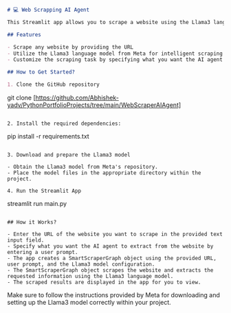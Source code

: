 ```markdown
# 💻 Web Scrapping AI Agent

This Streamlit app allows you to scrape a website using the Llama3 language model from Meta and the scrapegraphai library. Simply provide the URL of the website you want to scrape and specify what you want the AI agent to extract from the website.

## Features

- Scrape any website by providing the URL
- Utilize the Llama3 language model from Meta for intelligent scraping
- Customize the scraping task by specifying what you want the AI agent to extract

## How to Get Started?

1. Clone the GitHub repository

```
git clone [https://github.com/Abhishek-yadv/PythonPortfolioProjects/tree/main/WebScraperAIAgent]
```

2. Install the required dependencies:

```
pip install -r requirements.txt
```

3. Download and prepare the Llama3 model

- Obtain the Llama3 model from Meta's repository.
- Place the model files in the appropriate directory within the project.

4. Run the Streamlit App

```
streamlit run main.py
```

## How it Works?

- Enter the URL of the website you want to scrape in the provided text input field.
- Specify what you want the AI agent to extract from the website by entering a user prompt.
- The app creates a SmartScraperGraph object using the provided URL, user prompt, and the Llama3 model configuration.
- The SmartScraperGraph object scrapes the website and extracts the requested information using the Llama3 language model.
- The scraped results are displayed in the app for you to view.

```

Make sure to follow the instructions provided by Meta for downloading and setting up the Llama3 model correctly within your project.
